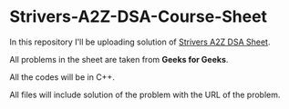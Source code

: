 # Strivers-A2Z-DSA-Course-Sheet
<p>In this repository I'll be uploading solution of <a href="https://takeuforward.org/strivers-a2z-dsa-course/strivers-a2z-dsa-course-sheet-2/" target="_blank">Strivers A2Z DSA Sheet</a>.</p>
<p>All problems in the sheet are taken from <b>Geeks for Geeks</b>.</p>
<p>All the codes will be in C++.</p>
<p>All files will include solution of the problem with the URL of the problem.</p>
